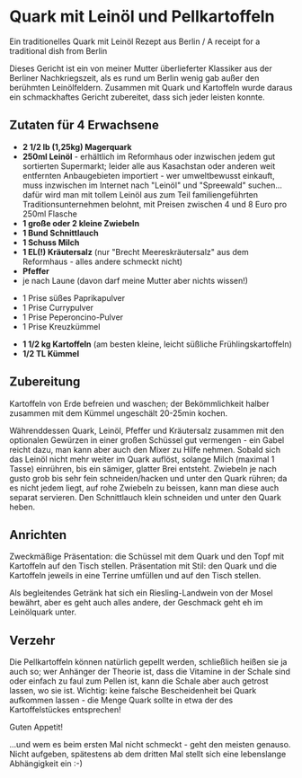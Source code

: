 # Quark mit Leinöl und Pellkartoffeln
Ein traditionelles Quark mit Leinöl Rezept aus Berlin / A receipt for a traditional dish from Berlin

Dieses Gericht ist ein von meiner Mutter überlieferter Klassiker aus der Berliner Nachkriegszeit, als es rund um Berlin wenig gab außer den berühmten Leinölfeldern. Zusammen mit Quark und Kartoffeln wurde daraus ein schmackhaftes Gericht zubereitet, dass sich jeder leisten konnte.

Zutaten für 4 Erwachsene
------------------------

* **2 1/2 lb (1,25kg) Magerquark**
* **250ml Leinöl** - erhältlich im Reformhaus oder inzwischen jedem gut sortierten Supermarkt; leider alle aus Kasachstan oder anderen weit entfernten Anbaugebieten importiert - wer umweltbewusst einkauft, muss inzwischen im Internet nach "Leinöl" und "Spreewald" suchen... dafür wird man mit tollem Leinöl aus zum Teil familiengeführten Traditionsunternehmen belohnt, mit Preisen zwischen 4 und 8 Euro pro 250ml Flasche
* **1 große oder 2 kleine Zwiebeln**
* **1 Bund Schnittlauch**
* **1 Schuss Milch**
* **1 EL(!) Kräutersalz** (nur "Brecht Meereskräutersalz" aus dem Reformhaus - alles andere schmeckt nicht)
* **Pfeffer**
* je nach Laune (davon darf meine Mutter aber nichts wissen!)
- 1 Prise süßes Paprikapulver
- 1 Prise Currypulver
- 1 Prise Peperoncino-Pulver
- 1 Prise Kreuzkümmel
* **1 1/2 kg Kartoffeln** (am besten kleine, leicht süßliche Frühlingskartoffeln)
* **1/2 TL Kümmel**

Zubereitung
-----------
Kartoffeln von Erde befreien und waschen; der Bekömmlichkeit halber zusammen mit dem Kümmel ungeschält 20-25min kochen.

Währenddessen Quark, Leinöl, Pfeffer und Kräutersalz zusammen mit den optionalen Gewürzen in einer großen Schüssel gut vermengen - ein Gabel reicht dazu, man kann aber auch den Mixer zu Hilfe nehmen. Sobald sich das Leinöl nicht mehr weiter im Quark auflöst, solange Milch (maximal 1 Tasse) einrühren, bis ein sämiger, glatter Brei entsteht.
Zwiebeln je nach gusto grob bis sehr fein schneiden/hacken und unter den Quark rühren; da es nicht jedem liegt, auf rohe Zwiebeln zu beissen, kann man diese auch separat servieren.
Den Schnittlauch klein schneiden und unter den Quark heben.

Anrichten
---------
Zweckmäßige Präsentation: die Schüssel mit dem Quark und den Topf mit Kartoffeln auf den Tisch stellen.
Präsentation mit Stil: den Quark und die Kartoffeln jeweils in eine Terrine umfüllen und auf den Tisch stellen.

Als begleitendes Getränk hat sich ein Riesling-Landwein von der Mosel bewährt, aber es geht auch alles andere, der Geschmack geht eh im Leinölquark unter.

Verzehr
-------
Die Pellkartoffeln können natürlich gepellt werden, schließlich heißen sie ja auch so; wer Anhänger der Theorie ist, dass die Vitamine in der Schale sind oder einfach zu faul zum Pellen ist, kann die Schale aber auch getrost lassen, wo sie ist.
Wichtig: keine falsche Bescheidenheit bei Quark aufkommen lassen - die Menge Quark sollte in etwa der des Kartoffelstückes entsprechen!

Guten Appetit!

...und wem es beim ersten Mal nicht schmeckt - geht den meisten genauso. Nicht aufgeben, spätestens ab dem dritten Mal stellt sich eine lebenslange Abhängigkeit ein :-)
